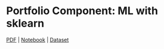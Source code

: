 # Portfolio Component: ML with sklearn

[PDF](https://github.com/linusfackler/CS4375-Machine-Learning/blob/main/ML%20with%20sklearn/notebook.pdf)
|
[Notebook](https://github.com/linusfackler/CS4375-Machine-Learning/blob/main/ML%20with%20sklearn/notebook.ipynb)
|
[Dataset](https://github.com/linusfackler/CS4375-Machine-Learning/blob/main/ML%20with%20sklearn/Auto.csv)
